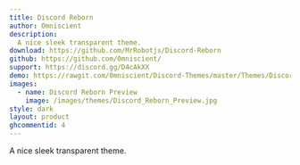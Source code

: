 ```yaml
---
title: Discord Reborn
author: Omniscient
description:
  A nice sleek transparent theme.
download: https://github.com/MrRobotjs/Discord-Reborn
github: https://github.com/0mniscient/
support: https://discord.gg/D4cAkXX
demo: https://rawgit.com/0mniscient/Discord-Themes/master/Themes/Discord%20Reborn.theme.css
images:
  - name: Discord Reborn Preview
    image: /images/themes/Discord_Reborn_Preview.jpg
style: dark
layout: product
ghcommentid: 4
---
```

A nice sleek transparent theme.